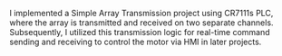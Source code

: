 I implemented a Simple Array Transmission project using CR7111s PLC, where the array is transmitted and received on two separate channels.
Subsequently, I utilized this transmission logic for real-time command sending and receiving to control the motor via HMI in later projects.
